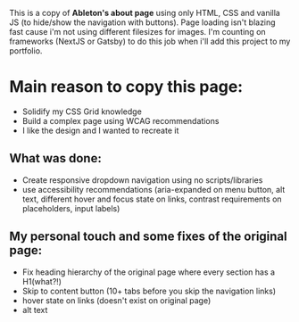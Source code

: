 This is a copy of **Ableton's about page** using only HTML, CSS and vanilla JS (to hide/show the navigation with buttons).
Page loading isn't blazing fast cause i'm not using different filesizes for images. I'm counting on frameworks (NextJS or Gatsby) to do this job when i'll add this project to my portfolio.

# Main reason to copy this page:
- Solidify my CSS Grid knowledge
- Build a complex page using WCAG recommendations
- I like the design and I wanted to recreate it

## What was done:
- Create responsive dropdown navigation using no scripts/libraries
- use accessibility recommendations (aria-expanded on menu button, alt text, different hover and focus state on links, contrast requirements on placeholders, input labels)

## My personal touch and some fixes of the original page:
- Fix heading hierarchy of the original page where every section has a H1(what?!) 
- Skip to content button (10+ tabs before you skip the navigation links) 
- hover state on links (doesn't exist on original page)
- alt text
